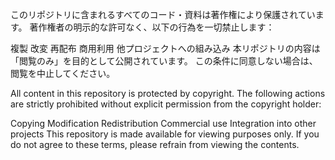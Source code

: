 このリポジトリに含まれるすべてのコード・資料は著作権により保護されています。
著作権者の明示的な許可なく、以下の行為を一切禁止します：

複製
改変
再配布
商用利用
他プロジェクトへの組み込み
本リポジトリの内容は「閲覧のみ」を目的として公開されています。
この条件に同意しない場合は、閲覧を中止してください。

All content in this repository is protected by copyright.
The following actions are strictly prohibited without explicit permission from the copyright holder:

Copying
Modification
Redistribution
Commercial use
Integration into other projects
This repository is made available for viewing purposes only.
If you do not agree to these terms, please refrain from viewing the contents.
